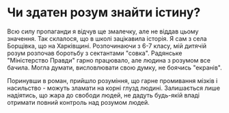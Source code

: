 # Чи здатен розум знайти істину?
Всю силу пропаганди я відчув ще  змалечку, але не віддав цьому значення. Так склалося, що в школі зацікавила історія. Я сам з села Борщівка, що на Харківщині. Розпочинаючи з 6-7 класу, мій дитячій розум розпочав боротьбу з сектантами "совка". Радянське "Міністерство Правди" гарно працювало, але людина з розумом все бачила. Могла думати, висловлювати свою думку, не боячись "екранів".  
  

Поринувши в роман, прийшло розуміння, що гарне промивання мізків і насильство - можуть зламати на корні глузд людині. Залишається лише надіятись, що жара до свободи людей, не дадуть будь-якій владі отримати повний контроль над розумом людей.